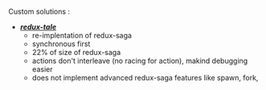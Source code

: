Custom solutions : 
- ***[redux-tale](https://www.npmjs.com/package/redux-tale)***
  - re-implentation of redux-saga
  - synchronous first
  - 22% of size of redux-saga
  - actions don't interleave (no racing for action), makind debugging easier
  - does not implement advanced redux-saga features like spawn, fork, 
